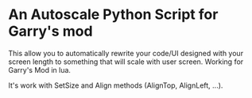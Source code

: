 # An Autoscale Python Script for Garry's mod

This allow you to automatically rewrite your code/UI designed with your screen length to something that will scale with user screen. 
Working for Garry's Mod in lua.

It's work with SetSize and Align methods (AlignTop, AlignLeft, ...).
